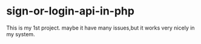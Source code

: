 # sign-or-login-api-in-php
This is my 1st project.
maybe it have many issues,but it works very nicely in my system.
